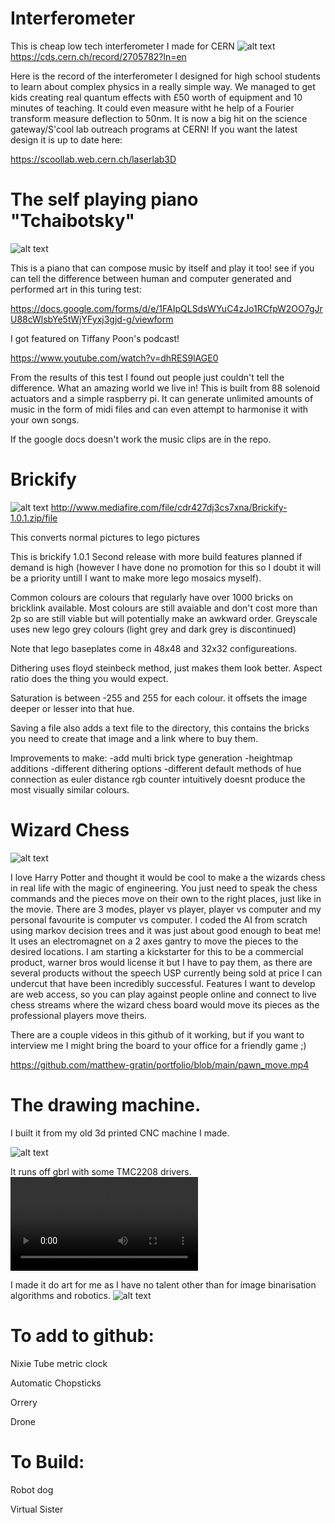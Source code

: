 # Interferometer

This is cheap low tech interferometer I made for CERN
![alt text](https://github.com/matthew-gratin/portfolio/blob/main/interferometer.jpg)
https://cds.cern.ch/record/2705782?ln=en

Here is the record of the interferometer I designed for high school students to learn about complex physics in a really simple way. We managed to get kids creating real quantum effects with £50 worth of equipment and 10 minutes of teaching. It could even measure witht he help of a Fourier transform measure deflection to 50nm. It is now a big hit on the science gateway/S'cool lab outreach programs at CERN! If you want the latest design it is up to date here:

https://scoollab.web.cern.ch/laserlab3D

# The self playing piano "Tchaibotsky"

![alt text](https://github.com/matthew-gratin/portfolio/blob/main/piano.jpg)

This is a piano that can compose music by itself and play it too! see if you can tell the difference between human and computer generated and performed art in this turing test:

https://docs.google.com/forms/d/e/1FAIpQLSdsWYuC4zJo1RCfpW2OO7gJrU88cWlsbYe5tWjYFyxj3gjd-g/viewform

I got featured on Tiffany Poon's podcast!

https://www.youtube.com/watch?v=dhRES9lAGE0

From the results of this test I found out people just couldn't tell the difference. What an amazing world we live in!
This is built from 88 solenoid actuators and a simple raspberry pi. It can generate unlimited amounts of music in the form of midi files and can even attempt to harmonise it with your own songs. 

If the google docs doesn't work the music clips are in the repo.


# Brickify
![alt text](https://github.com/matthew-gratin/portfolio/blob/main/brickfy%20example.png)
http://www.mediafire.com/file/cdr427dj3cs7xna/Brickify-1.0.1.zip/file

This converts normal pictures to lego pictures

This is brickify 1.0.1 Second release with more build features planned if demand is high (however I have done no promotion for this so I doubt it will be a priority untill I want to make more lego mosaics myself).

Common colours are colours that regularly have over 1000 bricks on bricklink available. Most colours are still avaiable and don't cost more than 2p so are still viable but will potentially make an awkward order. Greyscale uses new lego grey colours (light grey and dark grey is discontinued)

Note that lego baseplates come in 48x48 and 32x32 configureations.

Dithering uses floyd steinbeck method, just makes them look better. Aspect ratio does the thing you would expect.

Saturation is between -255 and 255 for each colour. it offsets the image deeper or lesser into that hue.

Saving a file also adds a text file to the directory, this contains the bricks you need to create that image and a link where to buy them.

Improvements to make: -add multi brick type generation -heightmap additions -different dithering options -different default methods of hue connection as euler distance rgb counter intuitively doesnt produce the most visually similar colours.


# Wizard Chess

![alt text](https://github.com/matthew-gratin/portfolio/blob/main/chess%20image.jpg)

I love Harry Potter and thought it would be cool to make a the wizards chess in real life with the magic of engineering. You just need to speak the chess commands and the pieces move on their own to the right places, just like in the movie. There are 3 modes, player vs player, player vs computer and my personal favourite is computer vs computer. I coded the AI from scratch using markov decision trees and it was just about good enough to beat me!
It uses an electromagnet on a 2 axes gantry to move the pieces to the desired locations. I am starting a kickstarter for this to be a commercial product, warner bros would license it but I have to pay them, as there are several products without the speech USP currently being sold at price I can undercut that have been incredibly successful. Features I want to develop are web access, so you can play against people online and connect to live chess streams where the wizard chess board would move its pieces as the professional players move theirs.

There are a couple videos in this github of it working, but if you want to interview me I might bring the board to your office for a friendly game ;)

https://github.com/matthew-gratin/portfolio/blob/main/pawn_move.mp4


# The drawing machine. 

I built it from my old 3d printed CNC machine I made.

![alt text](https://github.com/matthew-gratin/portfolio/blob/main/417015412_3267467930212963_5978014354640970526_n.jpg)

It runs off gbrl with some TMC2208 drivers. 
![alt text](https://github.com/matthew-gratin/portfolio/blob/main/417487049_7420312574680181_8911318335456844971_n.mp4)

I made it do art for me as I have no talent other than for image binarisation algorithms and robotics.
![alt text](https://github.com/matthew-gratin/portfolio/blob/main/411062386_1005629607648093_974153597133220309_n.jpg)

# To add to github:

Nixie Tube metric clock

Automatic Chopsticks

Orrery

Drone


# To Build:

Robot dog

Virtual Sister


